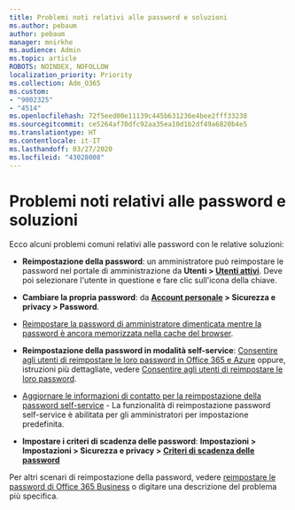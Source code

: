 ```yaml
---
title: Problemi noti relativi alle password e soluzioni
ms.author: pebaum
author: pebaum
manager: mnirkhe
ms.audience: Admin
ms.topic: article
ROBOTS: NOINDEX, NOFOLLOW
localization_priority: Priority
ms.collection: Adm_O365
ms.custom:
- "9002325"
- "4514"
ms.openlocfilehash: 72f5eed00e11139c445b631236e4bee2fff33238
ms.sourcegitcommit: ce5264af70dfc92aa35ea10d1b2df49a6820b4e5
ms.translationtype: HT
ms.contentlocale: it-IT
ms.lasthandoff: 03/27/2020
ms.locfileid: "43028008"
---
```

# <a name="common-password-issues-and-resolutions"></a>Problemi noti relativi alle password e soluzioni

Ecco alcuni problemi comuni relativi alle password con le relative soluzioni:

- **Reimpostazione della password**: un amministratore può reimpostare le password nel portale di amministrazione da **Utenti > [Utenti attivi](https://portal.office.com/adminportal/home#/users)**. Deve poi selezionare l'utente in questione e fare clic sull'icona della chiave.

- **Cambiare la propria password**: da **[Account personale](https://portal.office.com/account/#home) > Sicurezza e privacy > Password**.

- [Reimpostare la password di amministratore dimenticata mentre la password è ancora memorizzata nella cache del browser](https://docs.microsoft.com/microsoft-365/admin/add-users/reset-passwords?view=o365-worldwide#reset-my-office-365-tenant-admin-password).

- **Reimpostazione della password in modalità self-service**: [Consentire agli utenti di reimpostare le loro password in Office 365 e Azure](https://portal.office.com/adminportal/home#/SettingsMultiPivot/:/Settings/L1/SelfServiceReset) oppure, istruzioni più dettagliate, vedere [Consentire agli utenti di reimpostare le loro password](https://docs.microsoft.com/microsoft-365/admin/add-users/let-users-reset-passwords).

- [Aggiornare le informazioni di contatto per la reimpostazione della password self-service](https://go.microsoft.com/fwlink/?linkid=849451) - La funzionalità di reimpostazione password self-service è abilitata per gli amministratori per impostazione predefinita. 

- **Impostare i criteri di scadenza delle password**: **Impostazioni > Impostazioni > Sicurezza e privacy > [Criteri di scadenza delle password](https://admin.microsoft.com/AdminPortal/Home#/SettingsMultiPivot/:/Settings/L1/PasswordPolicy)**

Per altri scenari di reimpostazione della password, vedere [reimpostare le password di Office 365 Business](https://docs.microsoft.com/microsoft-365/admin/add-users/reset-passwords) o digitare una descrizione del problema più specifica.
